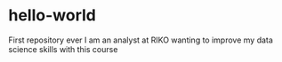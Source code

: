 # hello-world
First repository ever
I am an analyst at RIKO wanting to improve my data science skills with this course
